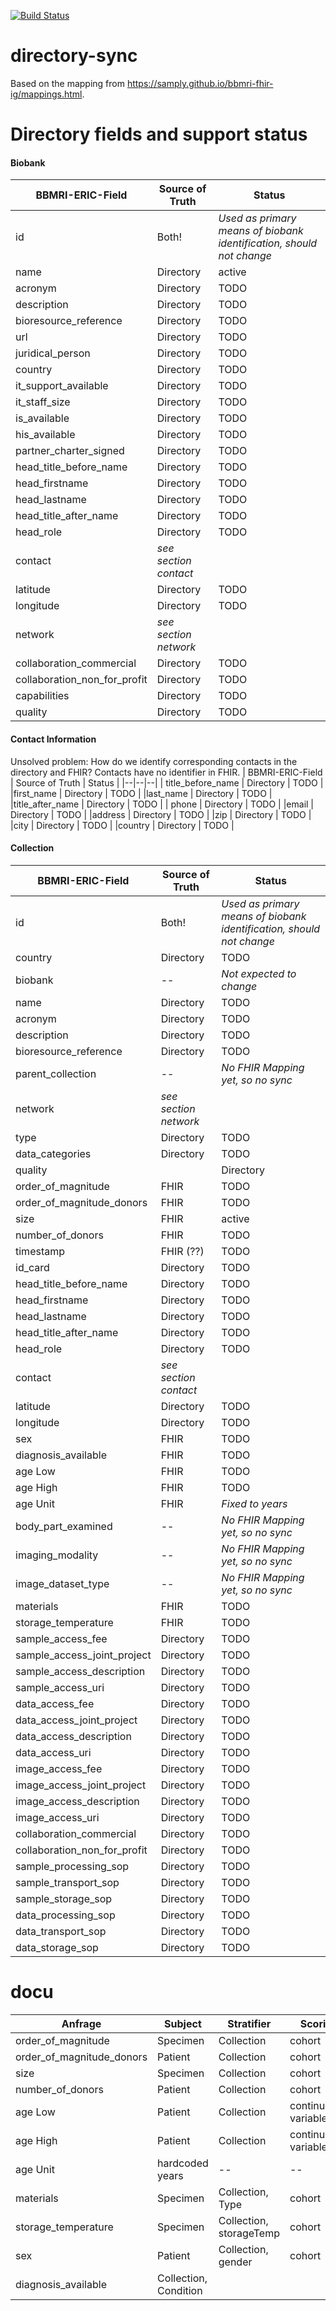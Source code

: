 [![Build Status](https://travis-ci.com/samply/directory-sync.svg?branch=master)](https://travis-ci.com/samply/directory-sync)

# directory-sync

Based on the mapping from https://samply.github.io/bbmri-fhir-ig/mappings.html.

# Directory fields and support status

#### Biobank

| BBMRI-ERIC-Field | Source of Truth | Status |
|--|--|--|
|id | Both! |*Used as primary means of biobank identification, should not change* |
|name | Directory | active |
|acronym | Directory | TODO |
|description | Directory | TODO |
|bioresource_reference | Directory | TODO |
|url | Directory | TODO |
|juridical_person | Directory | TODO |
|country | Directory | TODO |
|it_support_available | Directory | TODO |
|it_staff_size | Directory | TODO |
|is_available | Directory | TODO |
|his_available | Directory | TODO |
|partner_charter_signed | Directory | TODO |
|head_title_before_name | Directory | TODO |
|head_firstname | Directory | TODO |
|head_lastname | Directory | TODO |
|head_title_after_name | Directory | TODO |
|head_role | Directory | TODO |
|contact | *see section contact* |
|latitude | Directory | TODO |
|longitude | Directory | TODO |
|network | *see section network* |
|collaboration_commercial | Directory | TODO |
|collaboration_non_for_profit | Directory | TODO |
|capabilities | Directory | TODO |
|quality | Directory | TODO |

#### Contact Information
Unsolved problem: How do we identify corresponding contacts in the directory and FHIR? Contacts have no identifier in FHIR.
| BBMRI-ERIC-Field | Source of Truth | Status |
|--|--|--|
| title_before_name | Directory | TODO |
|first_name | Directory | TODO |
|last_name | Directory | TODO |
|title_after_name | Directory | TODO |
| phone | Directory | TODO |
|email | Directory | TODO |
|address | Directory | TODO |
|zip | Directory | TODO |
|city | Directory | TODO |
|country | Directory | TODO |

#### Collection

| BBMRI-ERIC-Field | Source of Truth | Status |
|--|--|--|
|id | Both! |*Used as primary means of biobank identification, should not change* |
|country | Directory | TODO |
|biobank | -- | *Not expected to change* |
|name | Directory | TODO |
|acronym | Directory | TODO |
|description | Directory | TODO |
|bioresource_reference | Directory | TODO |
|parent_collection | -- | *No FHIR Mapping yet, so no sync* |
|network | *see section network* |
|type |  Directory | TODO |
|data_categories |  Directory | TODO |
|quality | | Directory | TODO |
|order_of_magnitude | FHIR | TODO |
|order_of_magnitude_donors | FHIR | TODO |
|size | FHIR | active |
|number_of_donors | FHIR | TODO |
|timestamp | FHIR (??) | TODO |
|id_card | Directory | TODO |
|head_title_before_name | Directory | TODO |
|head_firstname | Directory | TODO |
|head_lastname | Directory | TODO |
|head_title_after_name | Directory | TODO |
|head_role | Directory | TODO |
|contact | *see section contact* |
|latitude | Directory | TODO |
|longitude | Directory | TODO |
|sex | FHIR | TODO |
|diagnosis_available | FHIR | TODO |
|age Low| FHIR | TODO |
|age High| FHIR | TODO |
|age Unit| FHIR | *Fixed to years* |
|body_part_examined| -- | *No FHIR Mapping yet, so no sync* |
|imaging_modality| -- | *No FHIR Mapping yet, so no sync* |
|image_dataset_type| -- | *No FHIR Mapping yet, so no sync* |
|materials| FHIR | TODO |
|storage_temperature | FHIR | TODO |
|sample_access_fee | Directory | TODO |
|sample_access_joint_project | Directory | TODO |
|sample_access_description | Directory | TODO |
|sample_access_uri | Directory | TODO |
|data_access_fee | Directory | TODO |
|data_access_joint_project | Directory | TODO |
|data_access_description | Directory | TODO |
|data_access_uri | Directory | TODO |
|image_access_fee | Directory | TODO |
|image_access_joint_project | Directory | TODO |
|image_access_description | Directory | TODO |
|image_access_uri | Directory | TODO |
|collaboration_commercial | Directory | TODO |
|collaboration_non_for_profit | Directory | TODO |
|sample_processing_sop | Directory | TODO |
|sample_transport_sop | Directory | TODO |
|sample_storage_sop | Directory | TODO |
|data_processing_sop | Directory | TODO |
|data_transport_sop | Directory | TODO |
|data_storage_sop | Directory | TODO |





# docu

| Anfrage | Subject | Stratifier | Scoring |
|---------|---------|------------|---------|
| order_of_magnitude | Specimen | Collection | cohort |
| order_of_magnitude_donors | Patient | Collection | cohort |
| size |  Specimen | Collection | cohort |
| number_of_donors | Patient | Collection | cohort |
| age Low| Patient | Collection |  continuous-variable |
| age High| Patient | Collection |  continuous-variable |
| age Unit| hardcoded years | -- | -- |
| materials| Specimen | Collection, Type | cohort |
| storage_temperature | Specimen | Collection, storageTemp | cohort |
| sex| Patient | Collection, gender | cohort |
| diagnosis_available| Collection, Condition |
